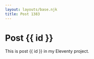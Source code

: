 ```yaml
---
layout: layouts/base.njk
title: Post 1383
---
```


# Post {{ id }}

This is post {{ id }} in my Eleventy project.
